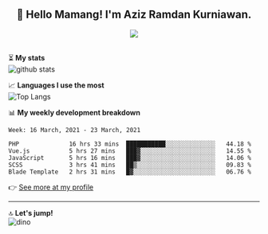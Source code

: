 <h2 align="center">👋 Hello Mamang! I'm Aziz Ramdan Kurniawan.</h2>  
<p align="center">
  <img src="https://komarev.com/ghpvc/?username=azizramdan"> <br><br>
</p>
    
⏳ **My stats**  
![github stats](https://github-readme-stats.vercel.app/api?username=azizramdan&show_icons=true&count_private=true&title_color=000&hide_border=true&hide_title=true)  

📈 **Languages I use the most**  
![Top Langs](https://github-readme-stats.vercel.app/api/top-langs/?username=azizramdan&layout=compact&langs_count=6&hide=tsql&hide_border=true&hide_title=true&exclude_repo=Futsal-Go,Futsal-Go-Admin,Sistem-Informasi-Sensus-Harian-Rawat-Inap)  

📊 **My weekly development breakdown**
<!--START_SECTION:waka-->
```text
Week: 16 March, 2021 - 23 March, 2021

PHP              16 hrs 33 mins  ███████████░░░░░░░░░░░░░░   44.18 % 
Vue.js           5 hrs 27 mins   ███▓░░░░░░░░░░░░░░░░░░░░░   14.55 % 
JavaScript       5 hrs 16 mins   ███▓░░░░░░░░░░░░░░░░░░░░░   14.06 % 
SCSS             3 hrs 41 mins   ██▒░░░░░░░░░░░░░░░░░░░░░░   09.83 % 
Blade Template   2 hrs 31 mins   █▓░░░░░░░░░░░░░░░░░░░░░░░   06.76 % 
```
<!--END_SECTION:waka-->
👉 [See more at my profile](https://wakatime.com/@azizramdan)
***
🔝 **Let's jump!**  
![dino](https://raw.githubusercontent.com/azizramdan/azizramdan/master/dino.gif)  
